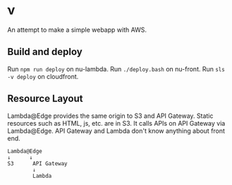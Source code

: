 # ν

An attempt to make a simple webapp with AWS.

## Build and deploy

Run `npm run deploy` on nu-lambda.
Run `./deploy.bash` on nu-front.
Run `sls -v deploy` on cloudfront.

## Resource Layout

Lambda@Edge provides the same origin to S3 and API Gateway.
Static resources such as HTML, js, etc. are in S3. It calls
APIs on API Gateway via Lambda@Edge.
API Gateway and Lambda don't know anything about front end.

```
Lambda@Edge
↓      ↓
S3      API Gateway
        ↓
        Lambda
```
